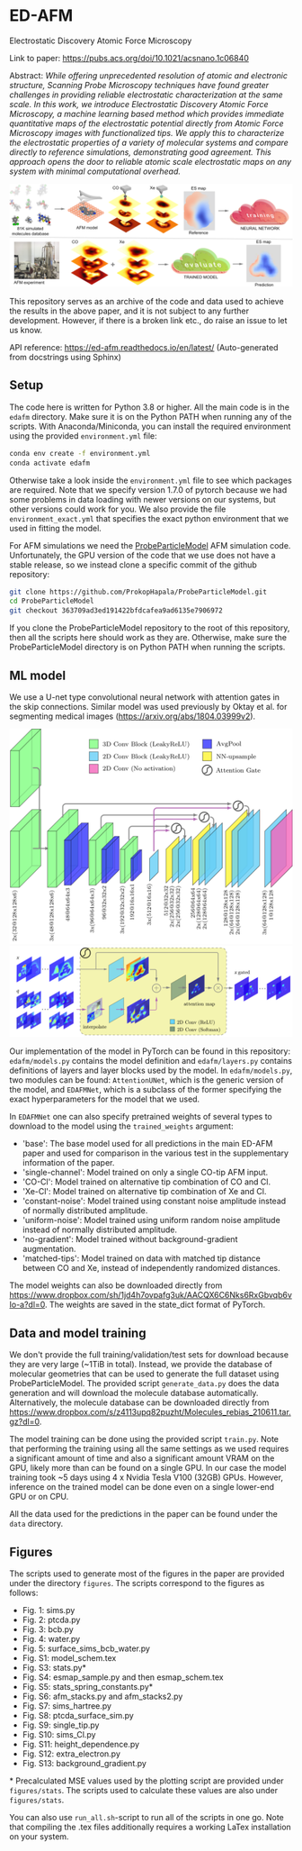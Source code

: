 # ED-AFM
Electrostatic Discovery Atomic Force Microscopy

Link to paper: https://pubs.acs.org/doi/10.1021/acsnano.1c06840

Abstract:
_While offering unprecedented resolution of atomic and electronic structure, Scanning Probe Microscopy techniques have found greater challenges in providing reliable electrostatic characterization at the same scale. In this work, we introduce Electrostatic Discovery Atomic Force Microscopy, a machine learning based method which provides immediate quantitative maps of the electrostatic potential directly from Atomic Force Microscopy images with functionalized tips. We apply this to characterize the electrostatic properties of a variety of molecular systems and compare directly to reference simulations, demonstrating good agreement. This approach opens the door to reliable atomic scale electrostatic maps on any system with minimal computational overhead._

![Method schematic](/figures/method_schem.png)

This repository serves as an archive of the code and data used to achieve the results in the above paper, and it is not subject to any further development. However, if there is a broken link etc., do raise an issue to let us know.

API reference: https://ed-afm.readthedocs.io/en/latest/ (Auto-generated from docstrings using Sphinx)

## Setup

The code here is written for Python 3.8 or higher. All the main code is in the `edafm` directory. Make sure it is on the Python PATH when running any of the scripts. With Anaconda/Miniconda, you can install the required environment using the provided `environment.yml` file:
```sh
conda env create -f environment.yml
conda activate edafm
```
Otherwise take a look inside the `environment.yml` file to see which packages are required. Note that we specify version 1.7.0 of pytorch because we had some problems in data loading with newer versions on our systems, but other versions could work for you. We also provide the file `environment_exact.yml` that specifies the exact python environment that we used in fitting the model.

For AFM simulations we need the [ProbeParticleModel](https://github.com/ProkopHapala/ProbeParticleModel) AFM simulation code. Unfortunately, the GPU version of the code that we use does not have a stable release, so we instead clone a specific commit of the github repository:
```sh
git clone https://github.com/ProkopHapala/ProbeParticleModel.git
cd ProbeParticleModel
git checkout 363709ad3ed191422bfdcafea9ad6135e7906972
```
If you clone the ProbeParticleModel repository to the root of this repository, then all the scripts here should work as they are. Otherwise, make sure the ProbeParticleModel directory is on Python PATH when running the scripts.

## ML model

We use a U-net type convolutional neural network with attention gates in the skip connections. Similar model was used previously by Oktay et al. for segmenting medical images (https://arxiv.org/abs/1804.03999v2).

![Model schematic](/figures/model_schem.png)
![AG schematic](/figures/AG_schem.png)

Our implementation of the model in PyTorch can be found in this repository: `edafm/models.py` contains the model definition and `edafm/layers.py` contains definitions of layers and layer blocks used by the model. In `edafm/models.py`, two modules can be found: `AttentionUNet`, which is the generic version of the model, and `EDAFMNet`, which is a subclass of the former specifying the exact hyperparameters for the model that we used.

In `EDAFMNet` one can also specify pretrained weights of several types to download to the model using the `trained_weights` argument:

 - 'base': The base model used for all predictions in the main ED-AFM paper and used for comparison in the various test in the supplementary information of the paper.
 - 'single-channel': Model trained on only a single CO-tip AFM input.
 - 'CO-Cl': Model trained on alternative tip combination of CO and Cl.
 - 'Xe-Cl': Model trained on alternative tip combination of Xe and Cl.
 - 'constant-noise': Model trained using constant noise amplitude instead of normally distributed amplitude.
 - 'uniform-noise': Model trained using uniform random noise amplitude instead of normally distributed amplitude.
 - 'no-gradient': Model trained without background-gradient augmentation.
 - 'matched-tips': Model trained on data with matched tip distance between CO and Xe, instead of independently randomized distances.

The model weights can also be downloaded directly from https://www.dropbox.com/sh/1jd4h7ovpafg3uk/AACQX6C6Nks6RxGbvqb6vIo-a?dl=0. The weights are saved in the state_dict format of PyTorch.

## Data and model training

We don't provide the full training/validation/test sets for download because they are very large (~1TiB in total). Instead, we provide the database of molecular geometries that can be used to generate the full dataset using ProbeParticleModel. The provided script `generate_data.py` does the data generation and will download the molecule database automatically. Alternatively, the molecule database can be downloaded directly from https://www.dropbox.com/s/z4113upq82puzht/Molecules_rebias_210611.tar.gz?dl=0. 

The model training can be done using the provided script `train.py`. Note that performing the training using all the same settings as we used requires a significant amount of time and also a significant amount VRAM on the GPU, likely more than can be found on a single GPU. In our case the model training took ~5 days using 4 x Nvidia Tesla V100 (32GB) GPUs. However, inference on the trained model can be done even on a single lower-end GPU or on CPU.

All the data used for the predictions in the paper can be found under the `data` directory.

## Figures

The scripts used to generate most of the figures in the paper are provided under the directory `figures`. The scripts correspond to the figures as follows:

 - Fig. 1: sims.py
 - Fig. 2: ptcda.py
 - Fig. 3: bcb.py
 - Fig. 4: water.py
 - Fig. 5: surface_sims_bcb_water.py
 - Fig. S1: model_schem.tex
 - Fig. S3: stats.py\*
 - Fig. S4: esmap_sample.py and then esmap_schem.tex
 - Fig. S5: stats_spring_constants.py\*
 - Fig. S6: afm_stacks.py and afm_stacks2.py
 - Fig. S7: sims_hartree.py
 - Fig. S8: ptcda_surface_sim.py
 - Fig. S9: single_tip.py
 - Fig. S10: sims_Cl.py
 - Fig. S11: height_dependence.py
 - Fig. S12: extra_electron.py
 - Fig. S13: background_gradient.py

\* Precalculated MSE values used by the plotting script are provided under `figures/stats`. The scripts used to calculate these values are also under `figures/stats`.

You can also use `run_all.sh`-script to run all of the scripts in one go. Note that compiling the .tex files additionally requires a working LaTex installation on your system.
